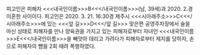 피고인은 피해자 <<<내국인이름>>>B<<</내국인이름>>>(남, 39세)과 2020. 2.경 이혼한 사이이다.
피고인은 2020. 3. 21. 16:30경 제주시 <<<시아래주소>>>C<<</시아래주소>>>에 있는 <<<앞 길>>>D<<</앞 길>>> 맞은편 공영주차장에서 술을 마신 상태로 피해자를 만나 양육권을 가지고 있는 피해자로부터 자녀인 <<<내국인이름>>>E<<</내국인이름>>>을 빼앗아 데리고 가려다가 피해자로부터 제지를 당하자, 손으로 피해자의 뺨을 2회 때려 폭행하였다.